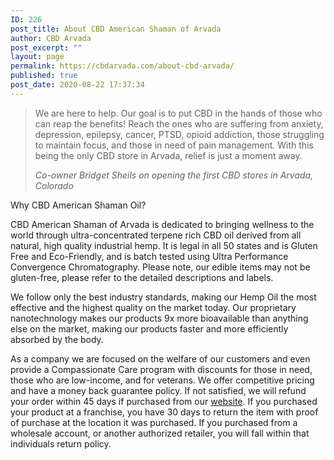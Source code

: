 ```yaml
---
ID: 226
post_title: About CBD American Shaman of Arvada
author: CBD Arvada
post_excerpt: ""
layout: page
permalink: https://cbdarvada.com/about-cbd-arvada/
published: true
post_date: 2020-08-22 17:37:34
---
```

<!-- wp:quote -->
<blockquote class="wp-block-quote"><p>We are here to help. Our goal is to put CBD in the hands of those who can reap the benefits! Reach the ones who are suffering from anxiety, depression, epilepsy, cancer, PTSD, opioid addiction, those struggling to maintain focus, and those in need of pain management. With this being the only CBD store in Arvada, relief is just a moment away.</p><cite>Co-owner Bridget Sheils on opening the first CBD stores in Arvada, Colorado</cite></blockquote>
<!-- /wp:quote -->

<!-- wp:paragraph -->
<p>Why CBD American Shaman Oil?</p>
<!-- /wp:paragraph -->

<!-- wp:paragraph -->
<p>CBD American Shaman of Arvada is dedicated to bringing wellness to the world through ultra-concentrated terpene rich CBD oil derived from all natural, high quality industrial hemp. It is legal in all 50 states and is Gluten Free and Eco-Friendly, and is batch tested using Ultra Performance Convergence Chromatography. Please note, our edible items may not be gluten-free, please refer to the detailed descriptions and labels.</p>
<!-- /wp:paragraph -->

<!-- wp:paragraph -->
<p>We follow only the best industry standards, making our Hemp Oil the most effective and the highest quality on the market today. Our proprietary nanotechnology makes our products 9x more bioavailable than anything else on the market, making our products faster and more efficiently absorbed by the body.</p>
<!-- /wp:paragraph -->

<!-- wp:paragraph -->
<p>As a company we are focused on the welfare of our customers and even provide a Compassionate Care program with discounts for those in need, those who are low-income, and for veterans. We offer competitive pricing and have a money back guarantee policy. If not satisfied, we will refund your order within 45 days if purchased from our <a href="http://cbdamericanshaman.com/arvada">website</a>. If you purchased your product at a franchise, you have 30 days to return the item with proof of purchase at the location it was purchased. If you purchased from a wholesale account, or another authorized retailer, you will fall within that individuals return policy.</p>
<!-- /wp:paragraph -->
